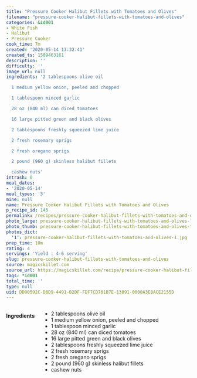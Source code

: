 ```yaml
---
title: "Pressure Cooker Halibut Fillets with Tomatoes and Olives"
filename: "pressure-cooker-halibut-fillets-with-tomatoes-and-olives"
categories: &id001
- White Fish
- Halibut
- Pressure Cooker
cook_time: 7m
created: '2020-05-14 13:32:41'
created_ts: 1589463161
description: ''
difficulty: ''
image_url: null
ingredients: '2 tablespoons olive oil

  1 medium yellow onion, peeled and chopped

  1 tablespoon minced garlic

  28 oz (840 ml) can diced tomatoes

  16 large pitted green and black olives

  2 tablespoons freshly squeezed lime juice

  2 fresh rosemary sprigs

  2 fresh oregano sprigs

  2 pound (960 g) skinless halibut fillets

  cashew nuts'
intrash: 0
meal_dates:
- '2020-05-14'
meal_types: '3'
mine: null
name: Pressure Cooker Halibut Fillets with Tomatoes and Olives
p_recipe_id: 145
permalink: /recipes/pressure-cooker-halibut-fillets-with-tomatoes-and-olives
photo_large: pressure-cooker-halibut-fillets-with-tomatoes-and-olives-large.jpg
photo_thumb: pressure-cooker-halibut-fillets-with-tomatoes-and-olives-thumb.jpg
photos_dict:
  '1': pressure-cooker-halibut-fillets-with-tomatoes-and-olives-1.jpg
prep_time: 10m
rating: 4
servings: 'Yield : 4-6 serving'
slug: pressure-cooker-halibut-fillets-with-tomatoes-and-olives
source: magicskillet.com
source_url: https://magicskillet.com/recipe/pressure-cooker-halibut-fillets-tomatoes-olives/
tags: *id001
total_time: ''
type: null
uid: DD90592C-D8D9-4491-B2DF-FDF7CD761B7E-13891-0000A3E8ACE2155D
---
```

<div class="large-8 medium-7 columns" id="writeup">	</div><!-- #writeup -->
</div><!-- #row-one -->
<div class="row" id="row-two">	<div class="medium-4 small-5 columns" id="ingredients"><h4>Ingredients</h4><div class="box box-ingredients content"><ul>
<li>2 tablespoons olive oil</li>
<li>1 medium yellow onion, peeled and chopped</li>
<li>1 tablespoon minced garlic</li>
<li>28 oz (840 ml) can diced tomatoes</li>
<li>16 large pitted green and black olives</li>
<li>2 tablespoons freshly squeezed lime juice</li>
<li>2 fresh rosemary sprigs</li>
<li>2 fresh oregano sprigs</li>
<li>2 pound (960 g) skinless halibut fillets</li>
<li>cashew nuts</li>
</ul>
</div>	</div>	<div class="medium-6 small-7 columns" id="directions">	</div>